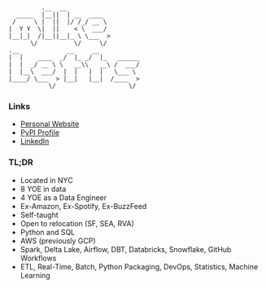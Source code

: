 ```
         .__  __            
  _____  |__||  | __  ____  
 /     \ |  ||  |/ /_/ __ \ 
|  Y Y  \|  ||    < \  ___/ 
|__|_|  /|__||__|_ \ \___  >
      \/          \/     \/ 
.__             __     __           
|  |    ____  _/  |_ _/  |_   ______
|  |  _/ __ \ \   __\\   __\ /  ___/
|  |__\  ___/  |  |   |  |   \___ \ 
|____/ \___  > |__|   |__|  /____  >
           \/                    \/ 

```

### Links

- [Personal Website](https://michaelthomasletts.github.io/)
- [PyPI Profile](https://pypi.org/user/lettsmt/)
- [LinkedIn](https://www.linkedin.com/in/lettsmichael/)

### TL;DR

- Located in NYC
- 8 YOE in data
- 4 YOE as a Data Engineer
- Ex-Amazon, Ex-Spotify, Ex-BuzzFeed
- Self-taught
- Open to relocation (SF, SEA, RVA)
- Python and SQL
- AWS (previously GCP)
- Spark, Delta Lake, Airflow, DBT, Databricks, Snowflake, GitHub Workflows
- ETL, Real-Time, Batch, Python Packaging, DevOps, Statistics, Machine Learning